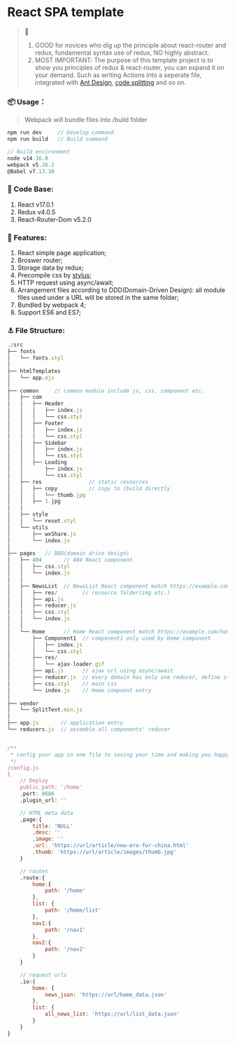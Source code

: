 # React SPA template

> :loudspeaker: 
> 1. GOOD for novices who dig up the principle about react-router and redux, fundamental syntax use of redux, NO highly abstract.
> 2. MOST IMPORTANT: The purpose of this template project is to show you principles of redux & react-router, you can expand it on your demand. Such as writing Actions into a seperate file, integrated with [Ant Design](https://github.com/ant-design/ant-design), [code splitting](https://reacttraining.com/react-router/web/guides/code-splitting) and so on.

### :package: Usage：
> Webpack will bundle files into /build folder
```javascript
npm run dev     // Develop command
npm run build   // Build command

// Build environment
node v14.16.0
webpack v5.26.2
@Babel v7.13.10
```

### :space_invader: Code Base:

1. React v17.0.1
2. Redux v4.0.5
3. React-Router-Dom v5.2.0

### :doughnut: Features:

1. React simple page application;
2. Broswer router;
3. Storage data by redux;
4. Precompile css by [stylus](http://stylus-lang.com);
5. HTTP request using async/await;
6. Arrangement files according to DDD(Domain-Driven Design): all module files used under a URL will be stored in the same folder;
7. Bundled by webpack 4;
8. Support ES6 and ES7;

### :anchor: File Structure:

```javascript
./src
├── fonts
│   └── fonts.styl
│
├── htmlTemplates
│   └── app.ejs
│
├── common     // common module include js, css, component etc.
│   ├── com
│   │   ├── Header
│   │   │   ├── index.js
│   │   │   └── css.styl
│   │   ├── Footer
│   │   │   ├── index.js
│   │   │   └── css.styl
│   │   ├── Sidebar
│   │   │   ├── index.js
│   │   │   └── css.styl
│   │   ├── Loading
│   │       ├── index.js
│   │       └── css.styl
│   ├── res               // static resources
│   │   ├── copy          // copy to /build directly
│   │   │   └── thumb.jpg
│   │   ├── 1.jpg
│   │
│   ├── style
│   │   └── reset.styl
│   └── utils
│       ├── wxShare.js
│       └── index.js
│
├── pages   // DDD(domain drive design)
│   ├── 404       // 404 React component
│   │   ├── css.styl 
│   │   └── index.js
│   │
│   ├── NewsList  // NewsList React component match https://example.com/list
│   │   ├── res/        // resource folder(img etc.)
│   │   ├── api.js
│   │   ├── reducer.js 
│   │   ├── css.styl 
│   │   └── index.js
│   │
│   └── Home      // Home React component match https://example.com/home
│       ├── Component1  // component1 only used by Home component
│       │   ├── index.js
│       │   └── css.styl
│       ├── res/
│       │   └── ajax-loader.gif
│       ├── api.js      // ajax url using async/await
│       ├── reducer.js  // every domain has only one reducer, define state and action
│       ├── css.styl    // main css
│       └── index.js    // Home compoent entry
│
├── vendor
│   └── SplitText.min.js
│
├── app.js       // application entry
└── reducers.js  // assemble all components' reducer


/** 
 * config your app in one file to saving your time and making you happy
 */
/config.js
{
    // Deploy
    public_path: '/home'
    ,port: 8686
    ,plugin_url: ''

    // HTML meta data
    ,page:{
        title: 'NULL'
        ,desc: ''
        ,image: ''
        ,url: 'https://url/article/new-era-for-china.html'
        ,thumb: 'https://url/article/images/thumb.jpg'
    }

    // routes
    ,route:{
        home:{
            path: '/home'
        },
        list: {
            path: '/home/list'
        },
        nav1:{
            path: '/nav1'
        },
        nav2:{
            path: '/nav2'
        }
    }

    // request urls
    ,io:{
        home: {
            news_json: 'https://url/home_data.json'
        },
        list: {
            all_news_list: 'https://url/list_data.json'
        }
    }
}
```
